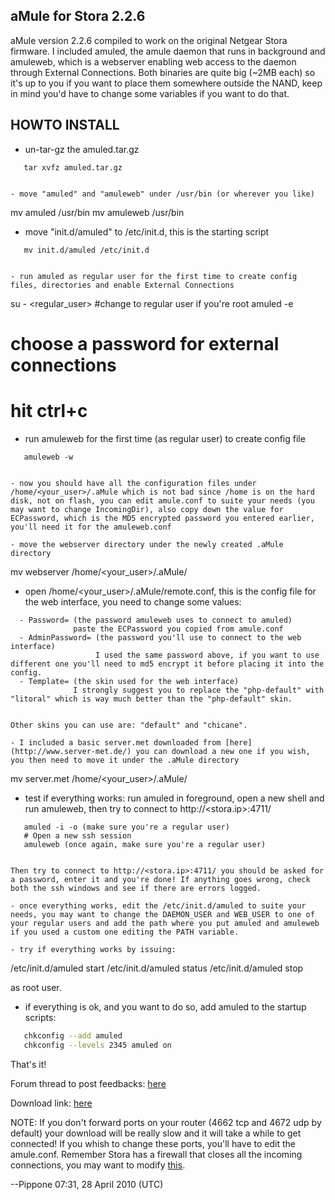 ## aMule for Stora 2.2.6

aMule version 2.2.6 compiled to work on the original Netgear Stora firmware. I included amuled, the amule daemon that runs in background and amuleweb, which is a webserver enabling web access to the daemon through External Connections. Both binaries are quite big (~2MB each) so it's up to you if you want to place them somewhere outside the NAND, keep in mind you'd have to change some variables if you want to do that.

## HOWTO INSTALL

- un-tar-gz the amuled.tar.gz

```
   tar xvfz amuled.tar.gz


- move "amuled" and "amuleweb" under /usr/bin (or wherever you like)

```
   mv amuled /usr/bin
   mv amuleweb /usr/bin


- move "init.d/amuled" to /etc/init.d, this is the starting script

```
   mv init.d/amuled /etc/init.d


- run amuled as regular user for the first time to create config files, directories and enable External Connections

```
   su - <regular_user> #change to regular user if you're root
   amuled -e
   # choose a password for external connections
   # hit ctrl+c


- run amuleweb for the first time (as regular user) to create config file

```
   amuleweb -w


- now you should have all the configuration files under /home/<your_user>/.aMule which is not bad since /home is on the hard disk, not on flash, you can edit amule.conf to suite your needs (you may want to change IncomingDir), also copy down the value for ECPassword, which is the MD5 encrypted password you entered earlier, you'll need it for the amuleweb.conf

- move the webserver directory under the newly created .aMule directory

```
   mv webserver /home/<your_user>/.aMule/


- open /home/<your_user>/.aMule/remote.conf, this is the config file for the web interface, you need to change some values:

```
  - Password= (the password amuleweb uses to connect to amuled)
              paste the ECPassword you copied from amule.conf
  - AdminPassword= (the password you'll use to connect to the web interface)
                   I used the same password above, if you want to use different one you'll need to md5 encrypt it before placing it into the config.
  - Template= (the skin used for the web interface)
              I strongly suggest you to replace the "php-default" with "litoral" which is way much better than the "php-default" skin.


Other skins you can use are: "default" and "chicane".

- I included a basic server.met downloaded from [here](http://www.server-met.de/) you can download a new one if you wish, you then need to move it under the .aMule directory

```
   mv server.met /home/<your_user>/.aMule/


- test if everything works: run amuled in foreground, open a new shell and run amuleweb, then try to connect to http://<stora.ip>:4711/

```
   amuled -i -o (make sure you're a regular user)
   # Open a new ssh session
   amuleweb (once again, make sure you're a regular user)


Then try to connect to http://<stora.ip>:4711/ you should be asked for a password, enter it and you're done! If anything goes wrong, check both the ssh windows and see if there are errors logged.

- once everything works, edit the /etc/init.d/amuled to suite your needs, you may want to change the DAEMON_USER and WEB_USER to one of your regular users and add the path where you put amuled and amuleweb if you used a custom one editing the PATH variable.

- try if everything works by issuing:

```
   /etc/init.d/amuled start
   /etc/init.d/amuled status
   /etc/init.d/amuled stop


as root user.

- if everything is ok, and you want to do so, add amuled to the startup scripts:

```bash
   chkconfig --add amuled
   chkconfig --levels 2345 amuled on
```

That's it!

Forum thread to post feedbacks: [here](http://www.openstora.com/forum/viewtopic.php?f=1&t=94)

Download link: [here](http://www.openstora.com/files/albums/uploads/amuled_tar_35.gz)

NOTE: If you don't forward ports on your router (4662 tcp and 4672 udp by default) your download will be really slow and it will take a while to get connected! If you whish to change these ports, you'll have to edit the amule.conf. Remember Stora has a firewall that closes all the incoming connections, you may want to modify [this](Modify_Stora_Firewall.md).

--Pippone 07:31, 28 April 2010 (UTC) 